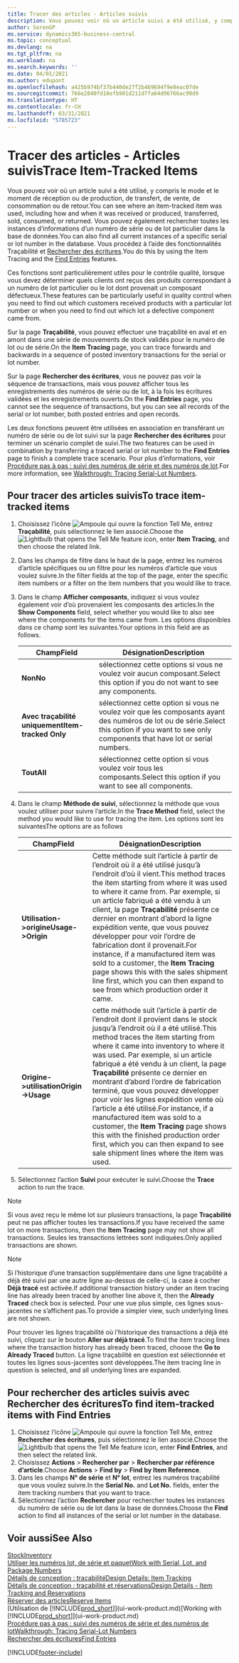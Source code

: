 ```yaml
---
title: Tracer des articles - Articles suivis
description: Vous pouvez voir où un article suivi a été utilisé, y compris le mode et le moment de réception ou de production, de transfert, de vente, de consommation ou de retour. Vous pouvez également rechercher toutes les instances d’informations d’un numéro de série ou de lot particulier dans la base de données. Vous procédez à l’aide des fonctionnalités Traçabilité et Rechercher des écritures.
author: SorenGP
ms.service: dynamics365-business-central
ms.topic: conceptual
ms.devlang: na
ms.tgt_pltfrm: na
ms.workload: na
ms.search.keywords: ''
ms.date: 04/01/2021
ms.author: edupont
ms.openlocfilehash: a425b974bf37b440de27f2b469694f9e8eac07de
ms.sourcegitcommit: 766e2840fd16efb901d211d7fa64d96766ac99d9
ms.translationtype: HT
ms.contentlocale: fr-CH
ms.lasthandoff: 03/31/2021
ms.locfileid: "5785723"
---
```

# <a name="trace-item-tracked-items"></a><span data-ttu-id="9690a-105">Tracer des articles - Articles suivis</span><span class="sxs-lookup"><span data-stu-id="9690a-105">Trace Item-Tracked Items</span></span>
<span data-ttu-id="9690a-106">Vous pouvez voir où un article suivi a été utilisé, y compris le mode et le moment de réception ou de production, de transfert, de vente, de consommation ou de retour.</span><span class="sxs-lookup"><span data-stu-id="9690a-106">You can see where an item-tracked item was used, including how and when it was received or produced, transferred, sold, consumed, or returned.</span></span> <span data-ttu-id="9690a-107">Vous pouvez également rechercher toutes les instances d’informations d’un numéro de série ou de lot particulier dans la base de données.</span><span class="sxs-lookup"><span data-stu-id="9690a-107">You can also find all current instances of a specific serial or lot number in the database.</span></span> <span data-ttu-id="9690a-108">Vous procédez à l’aide des fonctionnalités Traçabilité et [Rechercher des écritures](ui-find-entries.md).</span><span class="sxs-lookup"><span data-stu-id="9690a-108">You do this by using the Item Tracing and the [Find Entries](ui-find-entries.md) features.</span></span>  

<span data-ttu-id="9690a-109">Ces fonctions sont particulièrement utiles pour le contrôle qualité, lorsque vous devez déterminer quels clients ont reçus des produits correspondant à un numéro de lot particulier ou le lot dont provenait un composant défectueux.</span><span class="sxs-lookup"><span data-stu-id="9690a-109">These features can be particularly useful in quality control when you need to find out which customers received products with a particular lot number or when you need to find out which lot a defective component came from.</span></span>  

 <span data-ttu-id="9690a-110">Sur la page **Traçabilité**, vous pouvez effectuer une traçabilité en aval et en amont dans une série de mouvements de stock validés pour le numéro de lot ou de série.</span><span class="sxs-lookup"><span data-stu-id="9690a-110">On the **Item Tracing** page, you can trace forwards and backwards in a sequence of posted inventory transactions for the serial or lot number.</span></span>  

 <span data-ttu-id="9690a-111">Sur la page **Rechercher des écritures**, vous ne pouvez pas voir la séquence de transactions, mais vous pouvez afficher tous les enregistrements des numéros de série ou de lot, à la fois les écritures validées et les enregistrements ouverts.</span><span class="sxs-lookup"><span data-stu-id="9690a-111">On the **Find Entries** page, you cannot see the sequence of transactions, but you can see all records of the serial or lot number, both posted entries and open records.</span></span>  

 <span data-ttu-id="9690a-112">Les deux fonctions peuvent être utilisées en association en transférant un numéro de série ou de lot suivi sur la page **Rechercher des écritures** pour terminer un scénario complet de suivi.</span><span class="sxs-lookup"><span data-stu-id="9690a-112">The two features can be used in combination by transferring a traced serial or lot number to the **Find Entries** page to finish a complete trace scenario.</span></span> <span data-ttu-id="9690a-113">Pour plus d’informations, voir [Procédure pas à pas : suivi des numéros de série et des numéros de lot](walkthrough-tracing-serial-lot-numbers.md).</span><span class="sxs-lookup"><span data-stu-id="9690a-113">For more information, see [Walkthrough: Tracing Serial-Lot Numbers](walkthrough-tracing-serial-lot-numbers.md).</span></span>  

## <a name="to-trace-item-tracked-items"></a><span data-ttu-id="9690a-114">Pour tracer des articles suivis</span><span class="sxs-lookup"><span data-stu-id="9690a-114">To trace item-tracked items</span></span>  

1.  <span data-ttu-id="9690a-115">Choisissez l’icône ![Ampoule qui ouvre la fonction Tell Me](media/ui-search/search_small.png "Dites-moi ce que vous voulez faire"), entrez **Traçabilité**, puis sélectionnez le lien associé.</span><span class="sxs-lookup"><span data-stu-id="9690a-115">Choose the ![Lightbulb that opens the Tell Me feature](media/ui-search/search_small.png "Tell me what you want to do") icon, enter **Item Tracing**, and then choose the related link.</span></span>  
2.  <span data-ttu-id="9690a-116">Dans les champs de filtre dans le haut de la page, entrez les numéros d’article spécifiques ou un filtre pour les numéros d’article que vous voulez suivre.</span><span class="sxs-lookup"><span data-stu-id="9690a-116">In the filter fields at the top of the page, enter the specific item numbers or a filter on the item numbers that you would like to trace.</span></span>  
3.  <span data-ttu-id="9690a-117">Dans le champ **Afficher composants**, indiquez si vous voulez également voir d’où provenaient les composants des articles.</span><span class="sxs-lookup"><span data-stu-id="9690a-117">In the **Show Components** field, select whether you would like to also see where the components for the items came from.</span></span> <span data-ttu-id="9690a-118">Les options disponibles dans ce champ sont les suivantes.</span><span class="sxs-lookup"><span data-stu-id="9690a-118">Your options in this field are as follows.</span></span>  

    |<span data-ttu-id="9690a-119">Champ</span><span class="sxs-lookup"><span data-stu-id="9690a-119">Field</span></span>|<span data-ttu-id="9690a-120">Désignation</span><span class="sxs-lookup"><span data-stu-id="9690a-120">Description</span></span>|  
    |----------------------------------|---------------------------------------|  
    |<span data-ttu-id="9690a-121">**Non**</span><span class="sxs-lookup"><span data-stu-id="9690a-121">**No**</span></span>|<span data-ttu-id="9690a-122">sélectionnez cette options si vous ne voulez voir aucun composant.</span><span class="sxs-lookup"><span data-stu-id="9690a-122">Select this option if you do not want to see any components.</span></span>|  
    |<span data-ttu-id="9690a-123">**Avec traçabilité uniquement**</span><span class="sxs-lookup"><span data-stu-id="9690a-123">**Item-tracked Only**</span></span>|<span data-ttu-id="9690a-124">sélectionnez cette option si vous ne voulez voir que les composants ayant des numéros de lot ou de série.</span><span class="sxs-lookup"><span data-stu-id="9690a-124">Select this option if you want to see only components that have lot or serial numbers.</span></span>|  
    |<span data-ttu-id="9690a-125">**Tout**</span><span class="sxs-lookup"><span data-stu-id="9690a-125">**All**</span></span>|<span data-ttu-id="9690a-126">sélectionnez cette option si vous voulez voir tous les composants.</span><span class="sxs-lookup"><span data-stu-id="9690a-126">Select this option if you want to see all components.</span></span>|  

4.  <span data-ttu-id="9690a-127">Dans le champ **Méthode de suivi**, sélectionnez la méthode que vous voulez utiliser pour suivre l’article.</span><span class="sxs-lookup"><span data-stu-id="9690a-127">In the **Trace Method** field, select the method you would like to use for tracing the item.</span></span> <span data-ttu-id="9690a-128">Les options sont les suivantes</span><span class="sxs-lookup"><span data-stu-id="9690a-128">The options are as follows</span></span>  

    |<span data-ttu-id="9690a-129">Champ</span><span class="sxs-lookup"><span data-stu-id="9690a-129">Field</span></span>|<span data-ttu-id="9690a-130">Désignation</span><span class="sxs-lookup"><span data-stu-id="9690a-130">Description</span></span>|  
    |----------------------------------|---------------------------------------|  
    |<span data-ttu-id="9690a-131">**Utilisation->origine**</span><span class="sxs-lookup"><span data-stu-id="9690a-131">**Usage->Origin**</span></span>|<span data-ttu-id="9690a-132">Cette méthode suit l’article à partir de l’endroit où il a été utilisé jusqu’à l’endroit d’où il vient.</span><span class="sxs-lookup"><span data-stu-id="9690a-132">This method traces the item starting from where it was used to where it came from.</span></span> <span data-ttu-id="9690a-133">Par exemple, si un article fabriqué a été vendu à un client, la page **Traçabilité** présente ce dernier en montrant d’abord la ligne expédition vente, que vous pouvez développer pour voir l’ordre de fabrication dont il provenait.</span><span class="sxs-lookup"><span data-stu-id="9690a-133">For instance, if a manufactured item was sold to a customer, the **Item Tracing** page shows this with the sales shipment line first, which you can then expand to see from which production order it came.</span></span>|  
    |<span data-ttu-id="9690a-134">**Origine->utilisation**</span><span class="sxs-lookup"><span data-stu-id="9690a-134">**Origin->Usage**</span></span>|<span data-ttu-id="9690a-135">cette méthode suit l’article à partir de l’endroit dont il provient dans le stock jusqu’à l’endroit où il a été utilisé.</span><span class="sxs-lookup"><span data-stu-id="9690a-135">This method traces the item starting from where it came into inventory to where it was used.</span></span> <span data-ttu-id="9690a-136">Par exemple, si un article fabriqué a été vendu à un client, la page **Traçabilité** présente ce dernier en montrant d’abord l’ordre de fabrication terminé, que vous pouvez développer pour voir les lignes expédition vente où l’article a été utilisé.</span><span class="sxs-lookup"><span data-stu-id="9690a-136">For instance, if a manufactured item was sold to a customer, the **Item Tracing** page shows this with the finished production order first, which you can then expand to see sale shipment lines where the item was used.</span></span>|  

5.  <span data-ttu-id="9690a-137">Sélectionnez l’action **Suivi** pour exécuter le suivi.</span><span class="sxs-lookup"><span data-stu-id="9690a-137">Choose the **Trace** action to run the trace.</span></span>  

> [!NOTE]  
>  <span data-ttu-id="9690a-138">Si vous avez reçu le même lot sur plusieurs transactions, la page **Traçabilité** peut ne pas afficher toutes les transactions.</span><span class="sxs-lookup"><span data-stu-id="9690a-138">If you have received the same lot on more transactions, then the **Item Tracing** page may not show all transactions.</span></span> <span data-ttu-id="9690a-139">Seules les transactions lettrées sont indiquées.</span><span class="sxs-lookup"><span data-stu-id="9690a-139">Only applied transactions are shown.</span></span>  

> [!NOTE]  
>  <span data-ttu-id="9690a-140">Si l’historique d’une transaction supplémentaire dans une ligne traçabilité a déjà été suivi par une autre ligne au-dessus de celle-ci, la case à cocher **Déjà tracé** est activée.</span><span class="sxs-lookup"><span data-stu-id="9690a-140">If additional transaction history under an item tracing line has already been traced by another line above it, then the **Already Traced** check box is selected.</span></span> <span data-ttu-id="9690a-141">Pour une vue plus simple, ces lignes sous-jacentes ne s’affichent pas.</span><span class="sxs-lookup"><span data-stu-id="9690a-141">To provide a simpler view, such underlying lines are not shown.</span></span>  
>   
>  <span data-ttu-id="9690a-142">Pour trouver les lignes traçabilité où l’historique des transactions a déjà été suivi, cliquez sur le bouton **Aller sur déjà tracé**.</span><span class="sxs-lookup"><span data-stu-id="9690a-142">To find the item tracing lines where the transaction history has already been traced, choose the **Go to Already Traced** button.</span></span> <span data-ttu-id="9690a-143">La ligne traçabilité en question est sélectionnée et toutes les lignes sous-jacentes sont développées.</span><span class="sxs-lookup"><span data-stu-id="9690a-143">The item tracing line in question is selected, and all underlying lines are expanded.</span></span>  

## <a name="to-find-item-tracked-items-with-find-entries"></a><span data-ttu-id="9690a-144">Pour rechercher des articles suivis avec Rechercher des écritures</span><span class="sxs-lookup"><span data-stu-id="9690a-144">To find item-tracked items with Find Entries</span></span>  

1. <span data-ttu-id="9690a-145">Choisissez l’icône ![Ampoule qui ouvre la fonction Tell Me](media/ui-search/search_small.png "Dites-moi ce que vous voulez faire"), entrez **Rechercher des écritures**, puis sélectionnez le lien associé.</span><span class="sxs-lookup"><span data-stu-id="9690a-145">Choose the ![Lightbulb that opens the Tell Me feature](media/ui-search/search_small.png "Tell me what you want to do") icon, enter **Find Entries**, and then select the related link.</span></span>  
2. <span data-ttu-id="9690a-146">Choisissez **Actions** > **Rechercher par** > **Rechercher par référence d’article**.</span><span class="sxs-lookup"><span data-stu-id="9690a-146">Choose **Actions** > **Find by** > **Find by Item Reference**.</span></span>
3. <span data-ttu-id="9690a-147">Dans les champs **N° de série** et **N° lot**, entrez les numéros traçabilité que vous voulez suivre.</span><span class="sxs-lookup"><span data-stu-id="9690a-147">In the **Serial No.** and **Lot No.** fields, enter the item tracking numbers that you want to trace.</span></span>  
4. <span data-ttu-id="9690a-148">Sélectionnez l’action **Rechercher** pour rechercher toutes les instances du numéro de série ou de lot dans la base de données.</span><span class="sxs-lookup"><span data-stu-id="9690a-148">Choose the **Find** action to find all instances of the serial or lot number in the database.</span></span>  

## <a name="see-also"></a><span data-ttu-id="9690a-149">Voir aussi</span><span class="sxs-lookup"><span data-stu-id="9690a-149">See Also</span></span>

[<span data-ttu-id="9690a-150">Stock</span><span class="sxs-lookup"><span data-stu-id="9690a-150">Inventory</span></span>](inventory-manage-inventory.md)  
[<span data-ttu-id="9690a-151">Utiliser les numéros lot, de série et paquet</span><span class="sxs-lookup"><span data-stu-id="9690a-151">Work with Serial, Lot, and Package Numbers</span></span>](inventory-how-work-item-tracking.md)  
[<span data-ttu-id="9690a-152">Détails de conception : traçabilité</span><span class="sxs-lookup"><span data-stu-id="9690a-152">Design Details: Item Tracking</span></span>](design-details-item-tracking.md)  
[<span data-ttu-id="9690a-153">Détails de conception : traçabilité et réservations</span><span class="sxs-lookup"><span data-stu-id="9690a-153">Design Details - Item Tracking and Reservations</span></span>](design-details-item-tracking-and-reservations.md)  
[<span data-ttu-id="9690a-154">Réserver des articles</span><span class="sxs-lookup"><span data-stu-id="9690a-154">Reserve Items</span></span>](inventory-how-to-reserve-items.md)  
<span data-ttu-id="9690a-155">[Utilisation de [!INCLUDE[prod_short](includes/prod_short.md)]](ui-work-product.md)</span><span class="sxs-lookup"><span data-stu-id="9690a-155">[Working with [!INCLUDE[prod_short](includes/prod_short.md)]](ui-work-product.md)</span></span>  
[<span data-ttu-id="9690a-156">Procédure pas à pas : suivi des numéros de série et des numéros de lot</span><span class="sxs-lookup"><span data-stu-id="9690a-156">Walkthrough: Tracing Serial-Lot Numbers</span></span>](walkthrough-tracing-serial-lot-numbers.md)  
[<span data-ttu-id="9690a-157">Rechercher des écritures</span><span class="sxs-lookup"><span data-stu-id="9690a-157">Find Entries</span></span>](ui-find-entries.md)  


[!INCLUDE[footer-include](includes/footer-banner.md)]